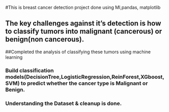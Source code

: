 #This is breast cancer detection project done using Ml,pandas, matplotlib
## The key challenges against it’s detection is how to classify tumors into malignant (cancerous) or benign(non cancerous).
##Completed the analysis of classifying these tumors using machine learning 
### Build classification models(DecisionTree,LogisticRegression,ReinForest,XGboost,SVM)  to predict whether the cancer type is Malignant or Benign.
### Understanding the Dataset & cleanup is done.
